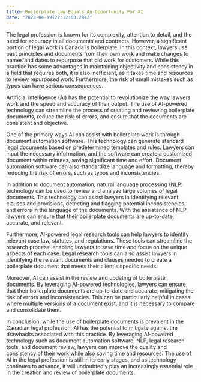 ```yaml
---
title: Boilerplate Law Equals An Opportunity For AI
date: "2023-04-19T22:12:03.284Z"
---
```


The legal profession is known for its complexity, attention to detail, and the need for accuracy in all documents and contracts. However, a significant portion of legal work in Canada is boilerplate. In this context, lawyers use past principles and documents from their own work and make changes to names and dates to repurpose that old work for customers. While this practice has some advantages in maintaining objectivity and consistency in a field that requires both, it is also inefficient, as it takes time and resources to review repurposed work. Furthermore, the risk of small mistakes such as typos can have serious consequences.  

Artificial intelligence (AI) has the potential to revolutionize the way lawyers work and the speed and accuracy of their output. The use of AI-powered technology can streamline the process of creating and reviewing boilerplate documents, reduce the risk of errors, and ensure that the documents are consistent and objective.  

One of the primary ways AI can assist with boilerplate work is through document automation software. This technology can generate standard legal documents based on predetermined templates and rules. Lawyers can input the necessary information, and the software can create a customized document within minutes, saving significant time and effort. Document automation software can also standardize language and formatting, thereby reducing the risk of errors, such as typos and inconsistencies.  

In addition to document automation, natural language processing (NLP) technology can be used to review and analyze large volumes of legal documents. This technology can assist lawyers in identifying relevant clauses and provisions, detecting and flagging potential inconsistencies, and errors in the language of the documents. With the assistance of NLP, lawyers can ensure that their boilerplate documents are up-to-date, accurate, and relevant.  

Furthermore, AI-powered legal research tools can help lawyers to identify relevant case law, statutes, and regulations. These tools can streamline the research process, enabling lawyers to save time and focus on the unique aspects of each case. Legal research tools can also assist lawyers in identifying the relevant documents and clauses needed to create a boilerplate document that meets their client's specific needs.  

Moreover, AI can assist in the review and updating of boilerplate documents. By leveraging AI-powered technologies, lawyers can ensure that their boilerplate documents are up-to-date and accurate, mitigating the risk of errors and inconsistencies. This can be particularly helpful in cases where multiple versions of a document exist, and it is necessary to compare and consolidate them.  

In conclusion, while the use of boilerplate documents is prevalent in the Canadian legal profession, AI has the potential to mitigate against the drawbacks associated with this practice. By leveraging AI-powered technology such as document automation software, NLP, legal research tools, and document review, lawyers can improve the quality and consistency of their work while also saving time and resources. The use of AI in the legal profession is still in its early stages, and as technology continues to advance, it will undoubtedly play an increasingly essential role in the creation and review of boilerplate documents.   
